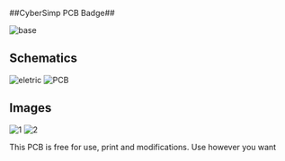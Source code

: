 ##CyberSimp PCB Badge##

![base](https://github.com/GuriDev/navidad-badge/blob/main/images/Gadin.png?raw=true)

## Schematics ##
![eletric](https://github.com/GuriDev/navidad-badge/blob/main/images/Schematic.png?raw=true)              ![PCB](https://github.com/GuriDev/navidad-badge/blob/main/images/S.png?raw=true)

## Images ##

![1](https://github.com/GuriDev/navidad-badge/blob/main/images/Gado.png?raw=true)  ![2](https://github.com/GuriDev/navidad-badge/blob/main/images/GadoTr%C3%A1s.png?raw=true)



This PCB is free for use, print and modifications. Use however you want
